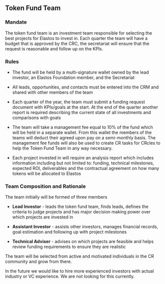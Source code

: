 
## Token Fund Team

### Mandate

The token fund team is an investment team responsible for selecting the best projects for Elastos to invest in.
Each quarter the team will have a budget that is approved by the CRC, the secretariat will ensure that the request is reasonable and follow up on the KPIs.


### Rules

- The fund will be held by a multi-signature wallet owned by the lead investor, an Elastos Foundation member, and the Secretariat

- All leads, opportunities, and contacts must be entered into the CRM and shared with other members of the team

- Each quarter of the year, the team must submit a funding request document with KPIs/goals at the start.
At the end of the quarter another report is required describing the current state of all investments and comparisons with goals

- The team will take a management fee equal to 10% of the fund which will be held in a separate wallet. From this wallet the members of the teams
will deduct their agreed upon pay on a semi-monthly basis. The management fee funds will also be used to create CR tasks for CRcles to help the Token Fund Team in any way necessary.

- Each project invested in will require an analysis report which includes information including but not limited to: funding, technical milestones, expected ROI, deliverables
and the contractual agreement on how many tokens will be allocated to Elastos

### Team Composition and Rationale

The team initially will be formed of three members

- **Lead Investor** - leads the token fund team, finds leads, defines the criteria to judge projects and has major decision making power over which projects are invested in

- **Assistant Investor** - assists other investors, manages financial records, goal estimation and following up with project milestones

- **Technical Adviser** - advises on which projects are feasible and helps review funding requirements to ensure they are realistic

The team will be selected from active and motivated individuals in the CR community and grow from there.

In the future we would like to hire more experienced investors with actual industry or VC experience. We are not looking for this currently.


